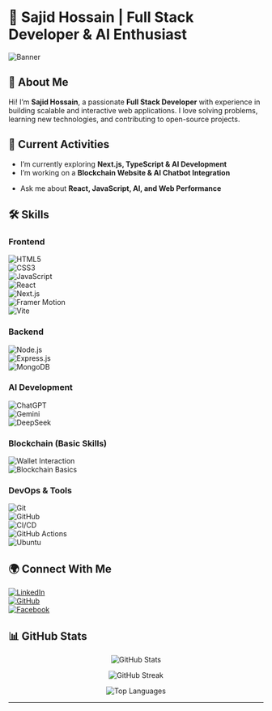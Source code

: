 # 🌟 **Sajid Hossain** | **Full Stack Developer & AI Enthusiast**  

![Banner](https://www.jadeglobal.com/sites/default/files/2021-03/migrating-blog-banner-min.jpg) 

## 👋 About Me  
Hi! I’m **Sajid Hossain**, a passionate **Full Stack Developer** with experience in building scalable and interactive web applications. I love solving problems, learning new technologies, and contributing to open-source projects.  

## 🚀 Current Activities  
- I’m currently exploring **Next.js, TypeScript & AI Development**  
- I’m working on a **Blockchain Website & AI Chatbot Integration**  
<!-- - 📝 Writing tech blogs on **[Medium]**   -->
- Ask me about **React, JavaScript, AI, and Web Performance**  

## 🛠️ Skills  

### **Frontend**  
![HTML5](https://img.shields.io/badge/HTML5-%23E34F26.svg?style=for-the-badge&logo=html5&logoColor=white)  
![CSS3](https://img.shields.io/badge/CSS3-%231572B6.svg?style=for-the-badge&logo=css3&logoColor=white)  
![JavaScript](https://img.shields.io/badge/JavaScript-%23F7DF1E.svg?style=for-the-badge&logo=javascript&logoColor=black)  
![React](https://img.shields.io/badge/React-%2361DAFB.svg?style=for-the-badge&logo=react&logoColor=white)  
![Next.js](https://img.shields.io/badge/Next.js-%23000000.svg?style=for-the-badge&logo=nextdotjs&logoColor=white)  
![Framer Motion](https://img.shields.io/badge/Framer_Motion-%23000000.svg?style=for-the-badge&logo=framer&logoColor=white)  
![Vite](https://img.shields.io/badge/Vite-%23646CFF.svg?style=for-the-badge&logo=vite&logoColor=white)  

### **Backend**  
![Node.js](https://img.shields.io/badge/Node.js-%23339933.svg?style=for-the-badge&logo=node.js&logoColor=white)  
![Express.js](https://img.shields.io/badge/Express.js-%23000000.svg?style=for-the-badge&logo=express&logoColor=white)  
![MongoDB](https://img.shields.io/badge/MongoDB-%2347A248.svg?style=for-the-badge&logo=mongodb&logoColor=white)  

### **AI Development**  
![ChatGPT](https://img.shields.io/badge/ChatGPT-%2300A67E.svg?style=for-the-badge&logo=openai&logoColor=white)  
![Gemini](https://img.shields.io/badge/Gemini-%230076D6.svg?style=for-the-badge&logo=google&logoColor=white)  
![DeepSeek](https://img.shields.io/badge/DeepSeek-%231A73E8.svg?style=for-the-badge&logo=ai&logoColor=white)  

### **Blockchain (Basic Skills)**  
![Wallet Interaction](https://img.shields.io/badge/Wallet_Interaction-%23212121.svg?style=for-the-badge&logo=ethereum&logoColor=white)  
![Blockchain Basics](https://img.shields.io/badge/Blockchain_Basics-%231572B6.svg?style=for-the-badge&logo=blockchain&logoColor=white)  

### **DevOps & Tools**  
![Git](https://img.shields.io/badge/Git-%23F05032.svg?style=for-the-badge&logo=git&logoColor=white)  
![GitHub](https://img.shields.io/badge/GitHub-%23181717.svg?style=for-the-badge&logo=github&logoColor=white)  
![CI/CD](https://img.shields.io/badge/CI%2FCD-%23000000.svg?style=for-the-badge&logo=githubactions&logoColor=white)  
![GitHub Actions](https://img.shields.io/badge/GitHub_Actions-%232671E5.svg?style=for-the-badge&logo=githubactions&logoColor=white)  
![Ubuntu](https://img.shields.io/badge/Ubuntu-%23E95420.svg?style=for-the-badge&logo=ubuntu&logoColor=white)  

## 🌍 Connect With Me  
[![LinkedIn](https://img.shields.io/badge/LinkedIn-%230A66C2.svg?style=for-the-badge&logo=linkedin&logoColor=white)](https://www.linkedin.com/in/brokephilanthropist/)  
[![GitHub](https://img.shields.io/badge/GitHub-%23181717.svg?style=for-the-badge&logo=github&logoColor=white)](https://github.com/sajidhossain8272)  
[![Facebook](https://img.shields.io/badge/Facebook-%231877F2.svg?style=for-the-badge&logo=facebook&logoColor=white)](https://www.facebook.com/s73597/)  

## 📊 GitHub Stats  
<p align="center">
  <img src="https://github-readme-stats.vercel.app/api?username=sajidhossain8272&show_icons=true&theme=tokyonight" alt="GitHub Stats" />
</p>

<p align="center">
  <img src="https://github-readme-streak-stats.herokuapp.com/?user=sajidhossain8272&theme=tokyonight" alt="GitHub Streak" />
</p>

<p align="center">
  <img src="https://github-readme-stats.vercel.app/api/top-langs/?username=sajidhossain8272&layout=compact&theme=tokyonight" alt="Top Languages" />
</p>

---

